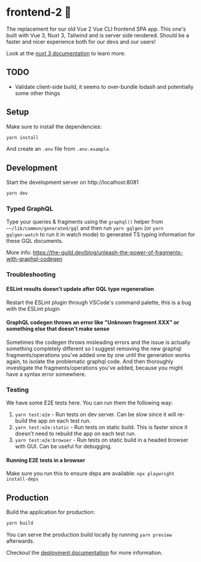 # frontend-2 🏬

The replacement for our old Vue 2 Vue CLI frontend SPA app. This one's built with Vue 3, Nuxt 3, Tailwind and is server side rendered. Should be a faster and nicer experience both for our devs and our users!

Look at the [nuxt 3 documentation](https://v3.nuxtjs.org) to learn more.

## TODO

- Validate client-side build, it seems to over-bundle lodash and potentially some other things

## Setup

Make sure to install the dependencies:

```bash
yarn install
```

And create an `.env` file from `.env.example`.

## Development

Start the development server on http://localhost:8081

```bash
yarn dev
```

### Typed GraphQL

Type your queries & fragments using the `graphql()` helper from `~~/lib/common/generated/gql` and then run `yarn gqlgen` (or `yarn gqlgen:watch` to run it in watch mode) to generated TS typing information for these GQL documents.

More info: https://the-guild.dev/blog/unleash-the-power-of-fragments-with-graphql-codegen

### Troubleshooting

#### ESLint results doesn't update after GQL type regeneration

Restart the ESLint plugin through VSCode's command palette, this is a bug with the ESLint plugin

#### GraphQL codegen throws an error like "Unknown fragment XXX" or something else that doesn't make sense

Sometimes the codegen throws misleading errors and the issue is actually something completely different so I suggest removing the new graphql fragments/operations you've added one by one until the generation works again, to isolate the problematic graphql code. And then thoroughly investigate the fragments/operations you've added, because you might have a syntax error somewhere.

### Testing

We have some E2E tests here. You can run them the following way:

1. `yarn test:e2e` - Run tests on dev server. Can be slow since it will re-build the app on each test run.
1. `yarn test:e2e:static` - Run tests on static build. This is faster since it doesn't need to rebuild the app on each test run.
1. `yarn test:e2e:browser` - Run tests on static build in a headed browser with GUI. Can be useful for debugging.

#### Running E2E tests in a browser

Make sure you run this to ensure deps are available: `npx playwright install-deps`

## Production

Build the application for production:

```bash
yarn build
```

You can serve the production build locally by running `yarn preview` afterwards.

Checkout the [deployment documentation](https://v3.nuxtjs.org/guide/deploy/presets) for more information.
